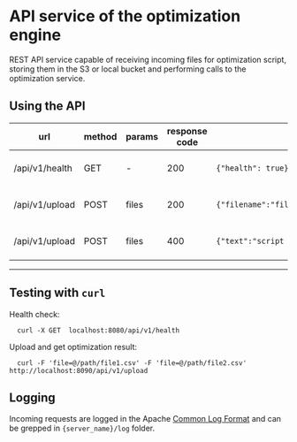 # API service of the optimization engine

REST API service capable of receiving incoming files for optimization script, storing them in the S3 or local bucket 
and performing calls to the optimization service. <br/>

## Using the API
| url | method | params | response code | response body | description |  
|-----------|-----------|-----------|-----------|-----------|-----------|
| /api/v1/health | GET | - |  200 |```{"health": true}```| Success health check |
| /api/v1/upload | POST | files |  200 |```{"filename":"file.csv","location":"http://s3_location/file.csv","etag":"md5_like_s3_etag"}```| Success optimize run |
| /api/v1/upload | POST | files |  400 |```{"text":"script execution error"}```| Failed optimize run |

----

## Testing with `curl`
Health check:
```
  curl -X GET  localhost:8080/api/v1/health
```
Upload and get optimization result:
```
  curl -F 'file=@/path/file1.csv' -F 'file=@/path/file2.csv' http://localhost:8090/api/v1/upload

```

## Logging
Incoming requests are logged in the Apache [Common Log Format](http://httpd.apache.org/docs/2.2/logs.html#common) and can be grepped in `{server_name}/log` folder.
